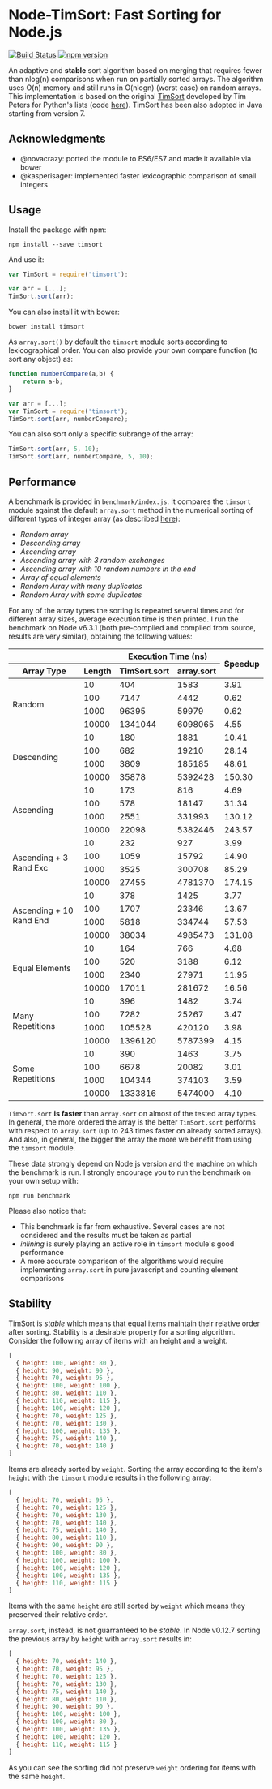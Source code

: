 # Node-TimSort: Fast Sorting for Node.js

[![Build Status](https://travis-ci.org/mziccard/node-timsort.svg?branch=master)](https://travis-ci.org/mziccard/node-timsort)
[![npm version](https://badge.fury.io/js/timsort.svg)](https://www.npmjs.com/package/timsort)

An adaptive and **stable** sort algorithm based on merging that requires fewer than nlog(n) 
comparisons when run on partially sorted arrays. The algorithm uses O(n) memory and still runs in O(nlogn) 
(worst case) on random arrays.  
This implementation is based on the original 
[TimSort](http://svn.python.org/projects/python/trunk/Objects/listsort.txt) developed 
by Tim Peters for Python's lists (code [here](http://svn.python.org/projects/python/trunk/Objects/listobject.c)).
TimSort has been also adopted in Java starting from version 7.

## Acknowledgments

- @novacrazy: ported the module to ES6/ES7 and made it available via bower
- @kasperisager: implemented faster lexicographic comparison of small integers

## Usage

Install the package with npm:
```
npm install --save timsort
```
And use it:
```javascript
var TimSort = require('timsort');

var arr = [...];
TimSort.sort(arr);
```
You can also install it with bower:
```
bower install timsort
```
As `array.sort()` by default the `timsort` module sorts according to 
lexicographical order. 
You can also provide your own compare function (to sort any object) as:
```javascript
function numberCompare(a,b) {
    return a-b;
}

var arr = [...];
var TimSort = require('timsort');
TimSort.sort(arr, numberCompare);
```
You can also sort only a specific subrange of the array:
```javascript
TimSort.sort(arr, 5, 10);
TimSort.sort(arr, numberCompare, 5, 10);
```

## Performance

A benchmark is provided in `benchmark/index.js`. It compares the `timsort` module against 
the default `array.sort` method in the numerical sorting of different types of integer array 
(as described [here](http://svn.python.org/projects/python/trunk/Objects/listsort.txt)):

-  *Random array*
-  *Descending array*
-  *Ascending array*
-  *Ascending array with 3 random exchanges*
-  *Ascending array with 10 random numbers in the end*
-  *Array of equal elements*
-  *Random Array with many duplicates*
-  *Random Array with some duplicates*

For any of the array types the sorting is repeated several times and for 
different array sizes, average execution time is then printed. 
I run the benchmark on Node v6.3.1 (both pre-compiled and compiled from source,
results are very similar), obtaining the following values:

<table>
  <tr>
    <th></th><th></th>
    <th colspan="2">Execution Time (ns)</th>
    <th rowspan="2">Speedup</th>
  </tr>
  <tr>
    <th>Array Type</th>
    <th>Length</th>
    <th>TimSort.sort</th>
    <th>array.sort</th>
  </tr>
<tbody>
 <tr>
  <td rowspan="4">Random</td><td>10</td><td>404</td><td>1583</td><td>3.91</td>
 </tr>
 <tr>
  <td>100</td><td>7147</td><td>4442</td><td>0.62</td>
 </tr>
 <tr>
  <td>1000</td><td>96395</td><td>59979</td><td>0.62</td>
 </tr>
 <tr>
  <td>10000</td><td>1341044</td><td>6098065</td><td>4.55</td>
 </tr>
 <tr>
  <td rowspan="4">Descending</td><td>10</td><td>180</td><td>1881</td><td>10.41</td>
 </tr>
 <tr>
  <td>100</td><td>682</td><td>19210</td><td>28.14</td>
</tr>
 <tr>
  <td>1000</td><td>3809</td><td>185185</td><td>48.61</td>
 </tr>
 <tr>
  <td>10000</td><td>35878</td><td>5392428</td><td>150.30</td>
 </tr>
 <tr>
  <td rowspan="4">Ascending</td><td>10</td><td>173</td><td>816</td><td>4.69</td>
 </tr>
 <tr>
  <td>100</td><td>578</td><td>18147</td><td>31.34</td>
 </tr>
 <tr>
  <td>1000</td><td>2551</td><td>331993</td><td>130.12</td>
 </tr>
 <tr>
  <td>10000</td><td>22098</td><td>5382446</td><td>243.57</td>
 </tr>
 <tr>
  <td rowspan="4">Ascending + 3 Rand Exc</td><td>10</td><td>232</td><td>927</td><td>3.99</td>
 </tr>
 <tr>
  <td>100</td><td>1059</td><td>15792</td><td>14.90</td>
 </tr>
 <tr>
  <td>1000</td><td>3525</td><td>300708</td><td>85.29</td>
 </tr>
 <tr>
  <td>10000</td><td>27455</td><td>4781370</td><td>174.15</td>
 </tr>
 <tr>
  <td rowspan="4">Ascending + 10 Rand End</td><td>10</td><td>378</td><td>1425</td><td>3.77</td>
 </tr>
 <tr>
  <td>100</td><td>1707</td><td>23346</td><td>13.67</td>
 </tr>
 <tr>
  <td>1000</td><td>5818</td><td>334744</td><td>57.53</td>
 </tr>
 <tr>
  <td>10000</td><td>38034</td><td>4985473</td><td>131.08</td>
 </tr>
 <tr>
  <td rowspan="4">Equal Elements</td><td>10</td><td>164</td><td>766</td><td>4.68</td>
 </tr>
 <tr>
  <td>100</td><td>520</td><td>3188</td><td>6.12</td>
 </tr>
 <tr>
  <td>1000</td><td>2340</td><td>27971</td><td>11.95</td>
 </tr>
 <tr>
  <td>10000</td><td>17011</td><td>281672</td><td>16.56</td>
 </tr>
 <tr>
  <td rowspan="4">Many Repetitions</td><td>10</td><td>396</td><td>1482</td><td>3.74</td>
 </tr>
 <tr>
  <td>100</td><td>7282</td><td>25267</td><td>3.47</td>
 </tr>
 <tr>
  <td>1000</td><td>105528</td><td>420120</td><td>3.98</td>
 </tr>
 <tr>
  <td>10000</td><td>1396120</td><td>5787399</td><td>4.15</td>
 </tr>
 <tr>
  <td rowspan="4">Some Repetitions</td><td>10</td><td>390</td><td>1463</td><td>3.75</td>
 </tr>
 <tr>
  <td>100</td><td>6678</td><td>20082</td><td>3.01</td>
 </tr>
 <tr>
  <td>1000</td><td>104344</td><td>374103</td><td>3.59</td>
 </tr>
 <tr>
  <td>10000</td><td>1333816</td><td>5474000</td><td>4.10</td>
 </tr>
</tbody>
</table>

`TimSort.sort` **is faster** than `array.sort` on almost of the tested array types.
In general, the more ordered the array is the better `TimSort.sort` performs with respect to `array.sort` (up to 243 times faster on already sorted arrays).
And also, in general, the bigger the array the more we benefit from using
the `timsort` module.  

These data strongly depend on Node.js version and the machine on which the benchmark is run. I strongly encourage you to run the benchmark on your own setup with:
```
npm run benchmark
```
Please also notice that:

-  This benchmark is far from exhaustive. Several cases are not considered 
and the results must be taken as partial
-  *inlining* is surely playing an active role in `timsort` module's good performance
-  A more accurate comparison of the algorithms would require implementing `array.sort` in pure javascript
and counting element comparisons

## Stability

TimSort is *stable* which means that equal items maintain their relative order 
after sorting. Stability is a desirable property for a sorting algorithm. 
Consider the following array of items with an height and a weight.
```javascript
[ 
  { height: 100, weight: 80 },
  { height: 90, weight: 90 },
  { height: 70, weight: 95 },
  { height: 100, weight: 100 },
  { height: 80, weight: 110 },
  { height: 110, weight: 115 },
  { height: 100, weight: 120 },
  { height: 70, weight: 125 },
  { height: 70, weight: 130 },
  { height: 100, weight: 135 },
  { height: 75, weight: 140 },
  { height: 70, weight: 140 } 
]
```
Items are already sorted by `weight`. Sorting the array 
according to the item's `height` with the `timsort` module 
results in the following array:
```javascript
[ 
  { height: 70, weight: 95 },
  { height: 70, weight: 125 },
  { height: 70, weight: 130 },
  { height: 70, weight: 140 },
  { height: 75, weight: 140 },
  { height: 80, weight: 110 },
  { height: 90, weight: 90 },
  { height: 100, weight: 80 },
  { height: 100, weight: 100 },
  { height: 100, weight: 120 },
  { height: 100, weight: 135 },
  { height: 110, weight: 115 } 
]
```
Items with the same  `height` are still sorted by `weight` which means they preserved their relative order.

`array.sort`, instead, is not guarranteed to be *stable*. In Node v0.12.7 
sorting the previous array by `height` with `array.sort` results in:
```javascript
[ 
  { height: 70, weight: 140 },
  { height: 70, weight: 95 },
  { height: 70, weight: 125 },
  { height: 70, weight: 130 },
  { height: 75, weight: 140 },
  { height: 80, weight: 110 },
  { height: 90, weight: 90 },
  { height: 100, weight: 100 },
  { height: 100, weight: 80 },
  { height: 100, weight: 135 },
  { height: 100, weight: 120 },
  { height: 110, weight: 115 } 
]
```
As you can see the sorting did not preserve `weight` ordering for items with the 
same `height`.
